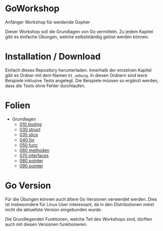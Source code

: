 # GoWorkshop
Anfänger Workshop für werdende Gopher

Dieser Workshop soll die Grundlagen von Go vermitteln. Zu jedem Kapitel gibt es einfache Übungen, welche selbstständig gelöst werden können. 

# Installation / Download

Einfach dieses Repository herunterladen. Innerhalb der einzelnen Kapitel gibt es Ordner mit dem Namen `01_uebung`. In diesen Ordnern sind leere Beispiele inklusive Tests angelegt. Die Beispiele müssen so ergänzt werden, dass die Tests ohne Fehler durchlaufen.

# Folien

* Grundlagen
    * [010 tooling](http://talks.godoc.org/github.com/as27/GoWorkshop/01_Grundlagen/010_GoTooling/tooling.slide)
    * [030 struct](http://talks.godoc.org/github.com/as27/GoWorkshop/01_Grundlagen/030_struct/struct.slide)
    * [035 slice](http://talks.godoc.org/github.com/as27/GoWorkshop/01_Grundlagen/035_slice/slice.slide)
    * [040 for](http://talks.godoc.org/github.com/as27/GoWorkshop/01_Grundlagen/040_for/for.slide)
    * [050 func](http://talks.godoc.org/github.com/as27/GoWorkshop/01_Grundlagen/050_func/func.slide)
    * [060 methoden](http://talks.godoc.org/github.com/as27/GoWorkshop/01_Grundlagen/060_methoden/methoden.slide)
    * [070 interfaces](http://talks.godoc.org/github.com/as27/GoWorkshop/01_Grundlagen/070_interfaces/interfaces.slide)
    * [080 pointer](http://talks.godoc.org/github.com/as27/GoWorkshop/01_Grundlagen/080_pointer/pointer.slide)
    * [090 pointer](http://talks.godoc.org/github.com/as27/GoWorkshop/01_Grundlagen/090_packages/packages.slide)
    

# Go Version

Für die Übungen können auch ältere Go Versionen verwendet werden. Dies ist insbesondere für Linux User interessant, da in den Distributionen meist nicht die aktuellste Version eingebunden wurde.

Die Grundlegenden Funktionen, welche Teil des Workshops sind, dürften auch mit diesen Versionen funktionieren.